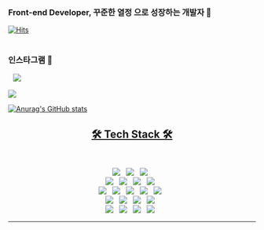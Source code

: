 ### Front-end Developer, 꾸준한 열정 으로 성장하는 개발자 👋


[![Hits](https://hits.seeyoufarm.com/api/count/incr/badge.svg?url=https%3A%2F%2Fgithub.com%2Fhyeonjun&count_bg=%231B61C2&title_bg=%23332020&icon=&icon_color=%23E7E7E7&title=hits&edge_flat=false)](https://hits.seeyoufarm.com)
<br><br>
### 인스타그램 👋
<a href="https://www.instagram.com/raehyeon._.aa/?hl=ko">
 <img 
     src="http://img.shields.io/badge/-raehyeon._.a-white?style=flat&logo=Instagram&link=https://instagram.com/alpox.dev/"
     style="height : auto; margin-left : 10px; margin-right : 10px;"/>
<br><br>

<!--
**reahyeonkim/reahyeonkim** is a ✨ _special_ ✨ repository because its `README.md` (this file) appears on your GitHub profile.

Here are some ideas to get you started:

- 🔭 I’m currently working on ...
- 🌱 I’m currently learning ...
- 👯 I’m looking to collaborate on ...
- 🤔 I’m looking for help with ...
- 💬 Ask me about ...
- 📫 How to reach me: ...
- 😄 Pronouns: ...
- ⚡ Fun fact: ...
-->

<img src="http://mazassumnida.wtf/api/v2/generate_badge?boj=svne92&cache=c">

![Anurag's GitHub stats](https://github-readme-stats.vercel.app/api?username=reahyeon&show_icons=true&theme=radical)

<h2 align="center"><b>🛠 Tech Stack 🛠</b></h2>
</br>
<p align="center">
<img src="https://img.shields.io/badge/-Babel-F9DC3E?style=flat&logo=Babel"/></a> &nbsp
<img src="https://img.shields.io/badge/-Webpack-8DD6F9?style=flat&logo=Webpack"/></a> &nbsp
<img src="https://img.shields.io/badge/-OpenGL-5586A4?style=flat&logo=OpenGL"/></a> &nbsp
<br>
<img src="https://img.shields.io/badge/-Prettier-F7B93E?style=flat&logo=Prettier"/></a> &nbsp
<img src="https://img.shields.io/badge/-JavaScript-F7DF1E?style=flat&logo=JavaScript"/></a> &nbsp
<img src="https://img.shields.io/badge/-ESLint-4B32C3?style=flat&logo=ESLint"/></a> &nbsp
<img src="https://img.shields.io/badge/-redux-764abc?style=flat&logo=redux"/></a> &nbsp
<br>
<img src="https://img.shields.io/badge/-HTML5-E34F26?style=flat&logo=HTML5"/></a> &nbsp
<img src="https://img.shields.io/badge/-CSS3-1572B6?style=flat&logo=CSS3"/></a> &nbsp
<img src="https://img.shields.io/badge/-React-61DAFB?style=flat&logo=React"/></a> &nbsp
<img src="https://img.shields.io/badge/-AngularJS-E23237?style=flat&logo=AngularJS"/></a> &nbsp
<img src="https://img.shields.io/badge/-typescript-007acc?style=flat&logo=typescript"/></a> &nbsp
<br>
<img src="https://img.shields.io/badge/-MySQL-4479A1?style=flat&logo=MySQL"/></a> &nbsp
<img src="https://img.shields.io/badge/-MariaDB-003545?style=flat&logo=MariaDB"/></a> &nbsp
<img src="https://img.shields.io/badge/-MongoDB-47A248?style=flat&logo=MongoDB"/></a> &nbsp
<img src="https://img.shields.io/badge/-Oracle-F80000?style=flat&logo=Oracle"/></a> &nbsp
<br>
<img src="https://img.shields.io/badge/-Java-007396?style=flat&logo=Java"/></a> &nbsp
<img src="https://img.shields.io/badge/-Spring-6DB33F?style=flat&logo=Spring"/></a> &nbsp
<img src="https://img.shields.io/badge/-Spring Boot-6DB33F?style=flat&logo=Spring Boot"/></a> &nbsp
<img src="https://img.shields.io/badge/-Python-000000?style=flat&logo=Python"/></a> &nbsp
<hr />

